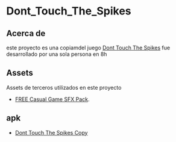# Dont_Touch_The_Spikes

## **Acerca de**
este proyecto es una copiamdel juego [Dont Touch The Spikes](https://drive.google.com/file/d/17NwyztyNBOy62RzYDixSa-2fa5Sk8_gG/view?usp=sharing)
fue desarrollado por una sola persona en 8h

## **Assets**
   Assets de terceros utilizados en este proyecto 
   - [FREE Casual Game SFX Pack](https://assetstore.unity.com/packages/audio/sound-fx/free-casual-game-sfx-pack-54116).
   
## **apk**
- [Dont Touch The Spikes Copy](https://drive.google.com/file/d/17NwyztyNBOy62RzYDixSa-2fa5Sk8_gG/view?usp=sharing)

